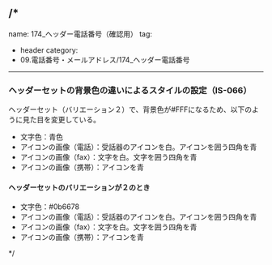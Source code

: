 /*
---
name: 174_ヘッダー電話番号（確認用）
tag:
  - header
category:
  - 09.電話番号・メールアドレス/174_ヘッダー電話番号
---

### ヘッダーセットの背景色の違いによるスタイルの設定（IS-066）

ヘッダーセット（バリエーション２）で、背景色が#FFFになるため、以下のように見た目を変更している。


- 文字色：青色
- アイコンの画像（電話）：受話器のアイコンを白。アイコンを囲う四角を青
- アイコンの画像（fax）：文字を白。文字を囲う四角を青
- アイコンの画像（携帯）：アイコンを青

#### ヘッダーセットのバリエーションが２のとき


- 文字色：#0b6678
- アイコンの画像（電話）：受話器のアイコンを白。アイコンを囲う四角を青
- アイコンの画像（fax）：文字を白。文字を囲う四角を青
- アイコンの画像（携帯）：アイコンを青


*/